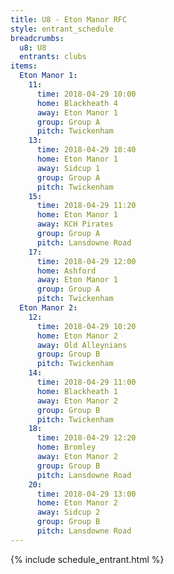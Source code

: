 ```yaml
---
title: U8 - Eton Manor RFC
style: entrant_schedule
breadcrumbs:
  u8: U8
  entrants: clubs
items:
  Eton Manor 1:
    11:
      time: 2018-04-29 10:00
      home: Blackheath 4
      away: Eton Manor 1
      group: Group A
      pitch: Twickenham
    13:
      time: 2018-04-29 10:40
      home: Eton Manor 1
      away: Sidcup 1
      group: Group A
      pitch: Twickenham
    15:
      time: 2018-04-29 11:20
      home: Eton Manor 1
      away: KCH Pirates
      group: Group A
      pitch: Lansdowne Road
    17:
      time: 2018-04-29 12:00
      home: Ashford
      away: Eton Manor 1
      group: Group A
      pitch: Twickenham
  Eton Manor 2:
    12:
      time: 2018-04-29 10:20
      home: Eton Manor 2
      away: Old Alleynians
      group: Group B
      pitch: Twickenham
    14:
      time: 2018-04-29 11:00
      home: Blackheath 1
      away: Eton Manor 2
      group: Group B
      pitch: Twickenham
    18:
      time: 2018-04-29 12:20
      home: Bromley
      away: Eton Manor 2
      group: Group B
      pitch: Lansdowne Road
    20:
      time: 2018-04-29 13:00
      home: Eton Manor 2
      away: Sidcup 2
      group: Group B
      pitch: Lansdowne Road
---
```


{% include schedule_entrant.html %}
